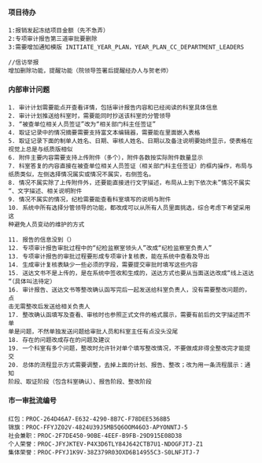 #### 项目待办
	1:报销发起冻结项目金额（先不急弄）
	2:专项审计报告第三道审批要删除
	3:需要增加通知模版 INITIATE_YEAR_PLAN，YEAR_PLAN_CC_DEPARTMENT_LEADERS
	
	//信访举报
	增加删除功能，提醒功能（院领导签署后提醒经办人与贺老师）
	

#### 内部审计问题
	1. 审计计划需要能点开查看详情，包括审计报告内容和已经阅读的科室具体信息
	2. 审计计划推送给科室时，需要能同时抄送该科室的分管领导
	3. “被查单位相关人员签证”改为“相关部门科主任签证” 
	4. 取证记录中的情况摘要需要支持富文本编辑器，需要能在里面嵌入表格
	5. 取证记录下面的制单人姓名、日期、审核人姓名、日期以及备注说明要始终显示，使表格在
	视觉上总是与纸质版相似
	6. 附件主要内容需要支持上传附件（多个），附件各数按实际附件数量显示
	7. 科室答复的内容直接在被查单位相关人员签证（相关部门科主任签证）的框内操作，布局与
	纸质类似，左侧选择情况属实或情况不属实，右侧签名。
	8. 情况不属实除了上传附件外，还要能直接进行文字描述，布局从上到下依次未”情况不属实
	“、文字描述、相关说明附件
	9. 情况不属实的情况，纪检需要能查看科室填写的说明与附件
	10. 系统中所有选择分管领导的功能，都改成可以从所有人员里面挑选，综合考虑下希望采用这
	种避免人员变动的维护的方式
	
	11. 报告的信息没到（）
	12. 专项审计报告审批过程中的“纪检监察室领头人”改成“纪检监察室负责人” 
	13. 专项审计报告的审批过程要形成专项审计复核表，能在系统中查看及导出
	14. 生成审计复核表缺少一些必须的字段，需要提交审批时填写这些内容
	15. 送达文书不是上传的，是在系统中签收和生成的，送达方式也要从当面送达改成“线上送达
	“（具体叫法待定）
	16. 审计报告、送达文书等整改确认函写完后一起发送给科室负责人，没有需要整改问题的，点
	击无需整改后发送给相关负责人
	17. 整改确认函填写及查看、审核时也参照正式文件的格式展示，需要有前后的文字描述而不单
	单是问题，不然单独发送问题给审批人员和科室主任有点没头没尾
	18. 存在的问题改成存在的问题及建议
	19. 一个科室有多个问题，整改时允许针对单个填写整改情况，不要做成非得全整改完才能提交
	20. 总体的流程显示方式需要调整，去掉上面的计划、报告、整改；改为用一条流程展示：通知
	阶段、取证阶段（包含科室确认）、报告阶段、整改阶段

#### 市一审批流编号
	红包：PROC-264D46A7-E632-4290-8B7C-F78DEE5368B5
	锦旗：PROC-FFYJZ02V-4824U39J5MB5Q6OOM46O3-APYONNTJ-5
	社会兼职：PROC-2F7DE450-90BE-4EEF-B9FB-29D915E08D38
	个人荣誉：PROC-JFYJKTEV-P4X3D6TLY84J642CTB7U1-NDOGFJTJ-Z1
	集体荣誉：PROC-PFYJ1K9V-38Z379R03OXD6B14955C3-S0LNFJTJ-7
